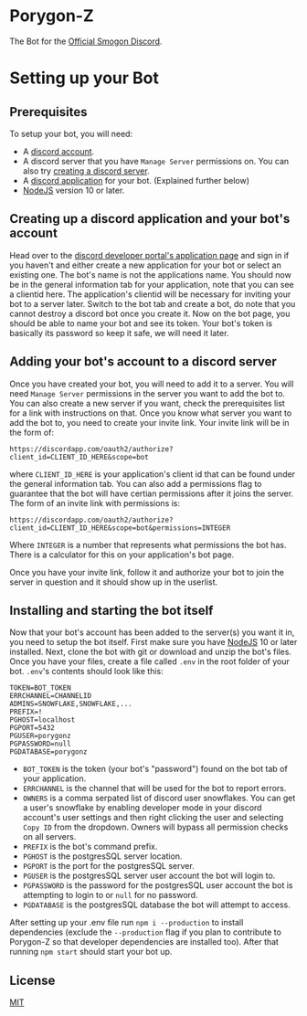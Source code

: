 # Porygon-Z

The Bot for the [Official Smogon Discord](https://discord.gg/smogon).

# Setting up your Bot
## Prerequisites
To setup your bot, you will need:
 - A [discord account](https://discordapp.com/).
 - A discord server that you have `Manage Server` permissions on. You can also try [creating a discord server](https://support.discordapp.com/hc/en-us/articles/204849977-How-do-I-create-a-server).
 - A [discord application](https://discordapp.com/developers/applications/) for your bot. (Explained further below)
 - [NodeJS](https://nodejs.org/en/) version 10 or later.

## Creating up a discord application and your bot's account
Head over to the [discord developer portal's application page](https://discordapp.com/developers/applications/) and sign in if you haven't and either create a new application for your bot or select an existing one. The bot's name is not the applications name. You should now be in the general information tab for your application, note that you can see a clientid here. The application's clientid will be necessary for inviting your bot to a server later. Switch to the bot tab and create a bot, do note that you cannot destroy a discord bot once you create it. Now on the bot page, you should be able to name your bot and see its token. Your bot's token is basically its password so keep it safe, we will need it later.

## Adding your bot's account to a discord server
Once you have created your bot, you will need to add it to a server. You will need `Manage Server` permissions in the server you want to add the bot to. You can also create a new server if you want, check the prerequisites list for a link with instructions on that. Once you know what server you want to add the bot to, you need to create your invite link. Your invite link will be in the form of:
```
https://discordapp.com/oauth2/authorize?client_id=CLIENT_ID_HERE&scope=bot
```
where `CLIENT_ID_HERE` is your application's client id that can be found under the general information tab. You can also add a permissions flag to guarantee that the bot will have certian permissions after it joins the server. The form of an invite link with permissions is:
```
https://discordapp.com/oauth2/authorize?client_id=CLIENT_ID_HERE&scope=bot&permissions=INTEGER
```
Where `INTEGER` is a number that represents what permissions the bot has. There is a calculator for this on your application's bot page.

Once you have your invite link, follow it and authorize your bot to join the server in question and it should show up in the userlist.

## Installing and starting the bot itself
Now that your bot's account has been added to the server(s) you want it in, you need to setup the bot itself. First make sure you have [NodeJS](https://nodejs.org/en/) 10 or later installed. Next, clone the bot with git or download and unzip the bot's files. Once you have your files, create a file called `.env` in the root folder of your bot. `.env`'s contents should look like this:
```
TOKEN=BOT_TOKEN
ERRCHANNEL=CHANNELID
ADMINS=SNOWFLAKE,SNOWFLAKE,...
PREFIX=!
PGHOST=localhost
PGPORT=5432
PGUSER=porygonz
PGPASSWORD=null
PGDATABASE=porygonz
```
- `BOT_TOKEN` is the token (your bot's "password") found on the bot tab of your application. 
- `ERRCHANNEL` is the channel that will be used for the bot to report errors.
- `OWNERS` is a comma serpated list of discord user snowflakes. You can get a user's snowflake by enabling developer mode in your discord account's user settings and then right clicking the user and selecting `Copy ID` from the dropdown. Owners will bypass all permission checks on all servers.
- `PREFIX` is the bot's command prefix.
- `PGHOST` is the postgresSQL server location.
- `PGPORT` is the port for the postgresSQL server.
- `PGUSER` is the postgresSQL server user account the bot will login to.
- `PGPASSWORD` is the password for the postgresSQL user account the bot is attempting to login to or `null` for no password.
- `PGDATABASE` is the postgresSQL database the bot will attempt to access.

After setting up your .env file run `npm i --production` to install dependencies (exclude the `--production` flag if you plan to contribute to Porygon-Z so that developer dependencies are installed too).
After that running `npm start` should start your bot up.

## License
[MIT](https://github.com/smogon/Porygon-Z/blob/master/LICENSE)
